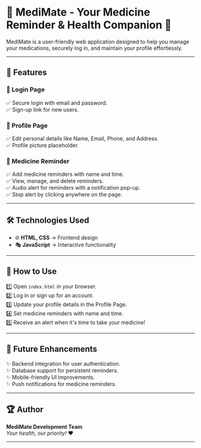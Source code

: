 # 🌿 MediMate - Your Medicine Reminder & Health Companion 🌿

MediMate is a user-friendly web application designed to help you manage your medications, securely log in, and maintain your profile effortlessly.

---

## 🚀 Features

### 🔐 Login Page
✅ Secure login with email and password.  
✅ Sign-up link for new users.  

### 👤 Profile Page
✅ Edit personal details like Name, Email, Phone, and Address.  
✅ Profile picture placeholder.  

### 💊 Medicine Reminder
✅ Add medicine reminders with name and time.  
✅ View, manage, and delete reminders.  
✅ Audio alert for reminders with a notification pop-up.  
✅ Stop alert by clicking anywhere on the page.  

---

## 🛠️ Technologies Used
- 🌐 **HTML, CSS** → Frontend design  
- 🎭 **JavaScript** → Interactive functionality  

---

## 📌 How to Use
1️⃣ Open `index.html` in your browser.  
2️⃣ Log in or sign up for an account.  
3️⃣ Update your profile details in the Profile Page.  
4️⃣ Set medicine reminders with name and time.  
5️⃣ Receive an alert when it's time to take your medicine!  

---

## 🔮 Future Enhancements
✨ Backend integration for user authentication.  
✨ Database support for persistent reminders.  
✨ Mobile-friendly UI improvements.  
✨ Push notifications for medicine reminders.  

---

## 🏆 Author
**MediMate Development Team**  
*Your health, our priority!* ❤️  

---
